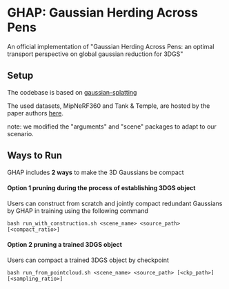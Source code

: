 # GHAP: Gaussian Herding Across Pens
An official implementation of "Gaussian Herding Across Pens: an optimal transport perspective on global gaussian reduction for 3DGS"




## Setup
The codebase is based on [gaussian-splatting](https://github.com/graphdeco-inria/gaussian-splatting)

The used datasets, MipNeRF360 and Tank & Temple, are hosted by the paper authors [here](https://jonbarron.info/mipnerf360/).

note: we modified the "arguments" and "scene" packages to adapt to our scenario.


## Ways to Run

GHAP includes **2 ways** to make the 3D Gaussians be compact
<!-- #### Option 0 Run all (currently Prune + SH distillation) -->


#### Option 1 pruning during the process of establishing 3DGS object
Users can construct from scratch and jointly compact redundant Gaussians by GHAP in training using the following command
```
bash run_with_construction.sh <scene_name> <source_path> [<compact_ratio>]
```
#### Option 2 pruning a trained 3DGS object
Users can compact a trained 3DGS object by checkpoint

```
bash run_from_pointcloud.sh <scene_name> <source_path> [<ckp_path>] [<sampling_ratio>]
```

